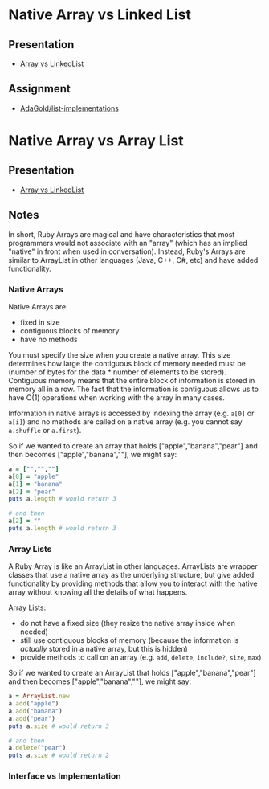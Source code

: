 # Native Array vs Linked List

## Presentation
+ [Array vs LinkedList](https://drive.google.com/open?id=1-FASrGQ1o93yk2r6iqsra1marq-D8vXerHDYdPW0PO8)

## Assignment
+ [AdaGold/list-implementations](https://github.com/AdaGold/list-implementations)

# Native Array vs Array List

## Presentation
+ [Array vs LinkedList](https://drive.google.com/open?id=1-FASrGQ1o93yk2r6iqsra1marq-D8vXerHDYdPW0PO8)

## Notes
In short, Ruby Arrays are magical and have characteristics that most programmers would not associate with an "array" (which has an implied "native" in front when used in conversation). Instead, Ruby's Arrays are similar to ArrayList in other languages (Java, C++, C#, etc) and have added functionality.

### Native Arrays
Native Arrays are:
  + fixed in size
  + contiguous blocks of memory
  + have no methods

You must specify the size when you create a native array. This size determines how large the contiguous block of memory needed must be (number of bytes for the data * number of elements to be stored). Contiguous memory means that the entire block of information is stored in memory all in a row. The fact that the information is contiguous allows us to have O(1) operations when working with the array in many cases.

Information in native arrays is accessed by indexing the array (e.g. `a[0]` or `a[i]`) and no methods are called on a native array (e.g. you cannot say `a.shuffle` or `a.first`).

So if we wanted to create an array that holds ["apple","banana","pear"] and then becomes ["apple","banana",""], we might say:

```ruby
a = ["","",""]
a[0] = "apple"
a[1] = "banana"
a[2] = "pear"
puts a.length # would return 3

# and then
a[2] = ""
puts a.length # would return 3
```

### Array Lists
A Ruby Array is like an ArrayList in other languages. ArrayLists are wrapper classes that use a native array as the underlying structure, but give added functionality by providing methods that allow you to interact with the native array without knowing all the details of what happens.

Array Lists:
  + do not have a fixed size (they resize the native array inside when needed)
  + still use contiguous blocks of memory (because the information is _actually_ stored in a native array, but this is hidden)
  + provide methods to call on an array (e.g. `add`, `delete`, `include?`, `size`, `max`)

  So if we wanted to create an ArrayList that holds ["apple","banana","pear"] and then becomes ["apple","banana",""], we might say:

  ```ruby
  a = ArrayList.new
  a.add("apple")
  a.add("banana")
  a.add("pear")
  puts a.size # would return 3

  # and then
  a.delete("pear")
  puts a.size # would return 2
  ```

### Interface vs Implementation

